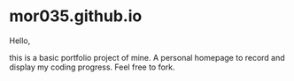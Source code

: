 # mor035.github.io

Hello,

this is a basic portfolio project of mine. A personal homepage to record and display my coding progress. Feel free to fork.
